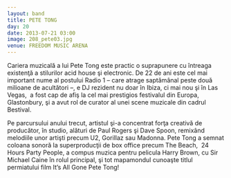 ```yaml
---
layout: band
title: PETE TONG
day: 20
date: 2013-07-21 03:00
image: 208_pete03.jpg
venue: FREEDOM MUSIC ARENA
---
```


Cariera muzicală a lui Pete Tong este practic o suprapunere cu întreaga existenţă a stilurilor acid house şi electronic. De 22 de ani este cel mai important nume al postului Radio 1 – care atrage saptămânal peste două milioane de acultători –, e DJ rezident nu doar în Ibiza, ci mai nou şi în Las Vegas,  a fost cap de afiş la cel mai prestigios festivalul din Europa, Glastonbury, şi a avut rol de curator al unei scene muzicale din cadrul Bestival. 

Pe parcursului anului trecut, artistul şi-a concentrat forţa creativă de producător, în studio, alături de Paul Rogers şi Dave Spoon, remixând melodiile unor artişti precum U2, Gorillaz sau Madonna. Pete Tong a semnat coloana sonoră la superproducţii de box office precum The Beach,  24 Hours Party People, a compus muzica pentru pelicula Harry Brown, cu Sir Michael Caine în rolul principal, şi tot mapamondul cunoaşte titlul permiatului film It’s All Gone Pete Tong!
